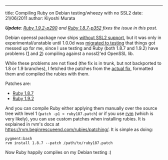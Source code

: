 --- 
title: Compiling Ruby on Debian testing/wheezy with no SSL2
date: 21/06/2011
author: Kiyoshi Murata

_**Update**: [Ruby 1.9.2-p290](http://www.ruby-lang.org/en/news/2011/07/15/ruby-1-9-2-p290-is-released) and [Ruby 1.8.7-p352](http://www.ruby-lang.org/en/news/2011/07/02/ruby-1-8-7-p352-released/) fixes the issue in this post._

Debian openssl package now ships [without SSL2
support](http://packages.debian.org/changelogs/pool/main/o/openssl/current/changelog#version1.0.0c-2),
but it was only in experimental/unstable until 1.0.0d was [migrated to
testing](http://packages.qa.debian.org/o/openssl/news/20110409T163912Z.html)
that things got messed up for me, since I use testing and Ruby (both 1.8.7 and
1.9.2) have problems ([1][nossl2_backport87] and [2][nossl2_backport92])
compiling against a nossl2'ed OpenSSL lib.

[nossl2_backport87]: http://redmine.ruby-lang.org/issues/4860
[nossl2_backport92]: http://redmine.ruby-lang.org/issues/4861

While these problems are not fixed (the fix is in trunk, but not backported to
1.8 or 1.9 branches), I fetched the patches from the [actual
fix](http://redmine.ruby-lang.org/issues/4556), formatted them and compiled the
rubies with them.

Patches are:

* [Ruby 1.8.7](https://gist.github.com/1039377#file_ruby_1.8.7_nossl2.diff)
* [Ruby 1.9.2](https://gist.github.com/1039377#file_ruby_1.9.2_nossl2.diff)

And you can compile Ruby either applying them manually over the source tree
with level 1 (`patch -p1 < ruby187.patch`) or if you use
[rvm](http://rvm.beginrescueend.com) (which is very likely), you can use custom
patches when installing rubies. It is explained in rvm's docs at
<https://rvm.beginrescueend.com/rubies/patching/>. It is simple as doing:

	pygment:bash
	rvm install 1.8.7 --patch /path/to/ruby187.patch

Now Ruby happily compiles on my Debian testing :)

